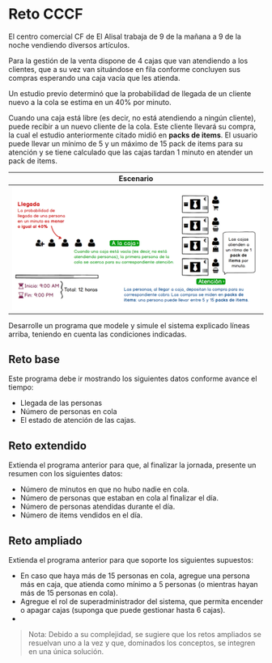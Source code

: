 # Reto CCCF

El centro comercial CF de El Alisal trabaja de 9 de la mañana a 9 de la noche vendiendo diversos artículos. 

Para la gestión de la venta dispone de 4 cajas que van atendiendo a los clientes, que a su vez van situándose en fila conforme concluyen sus compras esperando una caja vacía que les atienda.

Un estudio previo determinó que la probabilidad de llegada de un cliente nuevo a la cola se estima en un 40% por minuto.

Cuando una caja está libre (es decir, no está atendiendo a ningún cliente), puede recibir a un nuevo cliente de la cola. Este cliente llevará su compra, la cual el estudio anteriormente citado midió en **packs de items**. El usuario puede llevar un mínimo de 5 y un máximo de 15 pack de items para su atención y se tiene calculado que las cajas tardan 1 minuto en atender un pack de items.

|Escenario
|-|
|![](../images/retoCCCF.png)

Desarrolle un programa que modele y simule el sistema explicado líneas arriba, teniendo en cuenta las condiciones indicadas.

## Reto base

Este programa debe ir mostrando los siguientes datos conforme avance el tiempo:

* Llegada de las personas
* Número de personas en cola
* El estado de atención de las cajas.

## Reto extendido

Extienda el programa anterior para que, al finalizar la jornada, presente un resumen con los siguientes datos:

* Número de minutos en que no hubo nadie en cola.
* Número de personas que estaban en cola al finalizar el día.
* Número de personas atendidas durante el día.
* Número de items vendidos en el día.

## Reto ampliado

Extienda el programa anterior para que soporte los siguientes supuestos:

* En caso que haya más de 15 personas en cola, agregue una persona más en caja, que atienda como mínimo a 5 personas (o mientras hayan más de 15 personas en cola).
* Agregue el rol de superadministrador del sistema, que permita encender o apagar cajas (suponga que puede gestionar hasta 6 cajas).
* 

> Nota: Debido a su complejidad, se sugiere que los retos ampliados se resuelvan uno a la vez y que, dominados los conceptos, se integren en una única solución.